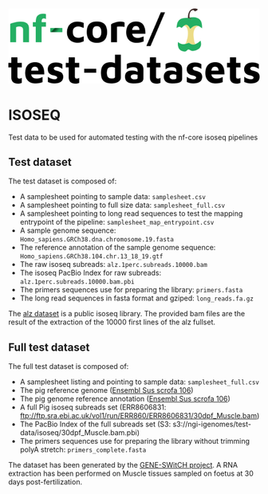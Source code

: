 # ![nfcore/test-datasets](docs/images/test-datasets_logo.png)
# ISOSEQ
Test data to be used for automated testing with the nf-core isoseq pipelines

## Test dataset
The test dataset is composed of:
- A samplesheet pointing to sample data: `samplesheet.csv`
- A samplesheet pointing to full size data: `samplesheet_full.csv`
- A samplesheet pointing to long read sequences to test the mapping entrypoint of the pipeline: `samplesheet_map_entrypoint.csv`
- A sample genome sequence: `Homo_sapiens.GRCh38.dna.chromosome.19.fasta`
- The reference annotation of the sample genome sequence: `Homo_sapiens.GRCh38.104.chr.13_18_19.gtf`
- The raw isoseq subreads: `alz.1perc.subreads.10000.bam`
- The isoseq PacBio Index for raw subreads: `alz.1perc.subreads.10000.bam.pbi`
- The primers sequences use for preparing the library: `primers.fasta`
- The long read sequences in fasta format and gziped: `long_reads.fa.gz`

The [alz dataset](https://www.pacb.com/general/data-release-alzheimer-brain-isoform-sequencing-iso-seq-dataset/) is a public isoseq library. The provided bam files are the result of the extraction of the 10000 first lines of the alz fullset.

## Full test dataset
The full test dataset is composed of:
- A samplesheet listing and pointing to sample data: `samplesheet_full.csv`
- The pig reference genome ([Ensembl Sus scrofa 106](http://ftp.ensembl.org/pub/release-106/fasta/sus_scrofa/dna/Sus_scrofa.Sscrofa11.1.dna.toplevel.fa.gz))
- The pig genome reference annotation ([Ensembl Sus scrofa 106](http://ftp.ensembl.org/pub/release-106/gtf/sus_scrofa/Sus_scrofa.Sscrofa11.1.106.gtf.gz))
- A full Pig isoseq subreads set (ERR8606831: ftp://ftp.sra.ebi.ac.uk/vol1/run/ERR860/ERR8606831/30dpf_Muscle.bam)
- The PacBio Index of the full subreads set (S3: s3://ngi-igenomes/test-data/isoseq/30dpf_Muscle.bam.pbi)
- The primers sequences use for preparing the library without trimming polyA stretch: `primers_complete.fasta`

The dataset has been generated by the [GENE-SWitCH project](https://www.gene-switch.eu/). A RNA extraction has been performed on Muscle tissues sampled on foetus at 30 days post-fertilization.
